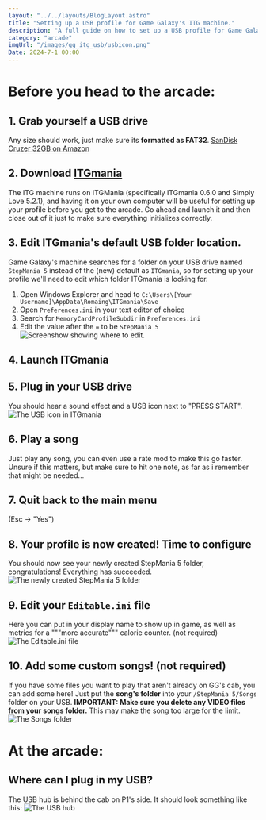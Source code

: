 ```yaml
---
layout: "../../layouts/BlogLayout.astro"
title: "Setting up a USB profile for Game Galaxy's ITG machine."
description: "A full guide on how to set up a USB profile for Game Galaxy's ITG machine."
category: "arcade"
imgUrl: "/images/gg_itg_usb/usbicon.png"
Date: 2024-7-1 00:00
---
```


# Before you head to the arcade:

## 1. Grab yourself a USB drive

Any size should work, just make sure its **formatted as FAT32**.
[SanDisk Cruzer 32GB on Amazon](https://www.amazon.com/gp/product/B007YX9O9E)

## 2. Download [ITGmania](https://itgmania.com)

The ITG machine runs on ITGMania (specifically ITGmania 0.6.0 and Simply Love 5.2.1), and having it on your own computer will be useful for setting up your profile before you get to the arcade. Go ahead and launch it and then close out of it just to make sure everything initializes correctly.

## 3. Edit ITGmania's default USB folder location.

Game Galaxy's machine searches for a folder on your USB drive named `StepMania 5` instead of the (new) default as `ITGmania`, so for setting up your profile we'll need to edit which folder ITGmania is looking for.

1. Open Windows Explorer and head to `C:\Users\[Your Username]\AppData\Romaing\ITGmania\Save`
2. Open `Preferences.ini` in your text editor of choice
3. Search for `MemoryCardProfileSubdir` in `Preferences.ini`
4. Edit the value after the `=` to be `StepMania 5`
   ![Screenshow showing where to edit.](/images/gg_itg_usb/memcard.png)

## 4. Launch ITGmania

## 5. Plug in your USB drive

You should hear a sound effect and a USB icon next to "PRESS START".
![The USB icon in ITGmania](/images/gg_itg_usb/usbicon.png)

## 6. Play a song

Just play any song, you can even use a rate mod to make this go faster. Unsure if this matters, but make sure to hit one note, as far as i remember that might be needed...

## 7. Quit back to the main menu

(Esc -> "Yes")

## 8. Your profile is now created! Time to configure

You should now see your newly created StepMania 5 folder, congratulations! Everything has succeeded.
![The newly created StepMania 5 folder](/images/gg_itg_usb/sm5folder.png)

## 9. Edit your `Editable.ini` file

Here you can put in your display name to show up in game, as well as metrics for a """more accurate""" calorie counter. (not required)
![The Editable.ini file](/images/gg_itg_usb/editable.png)

## 10. Add some custom songs! (not required)

If you have some files you want to play that aren't already on GG's cab, you can add some here! Just put the **song's folder** into your `/StepMania 5/Songs` folder on your USB.
**IMPORTANT: Make sure you delete any VIDEO files from your songs folder.** This may make the song too large for the limit.
![The Songs folder](/images/gg_itg_usb/songsfolder.png)

# At the arcade:

## Where can I plug in my USB?

The USB hub is behind the cab on P1's side. It should look something like this:
![The USB hub](/images/gg_itg_usb/usbhubpic.png)
